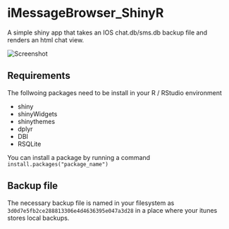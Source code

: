 # iMessageBrowser_ShinyR
A simple shiny app that takes an IOS chat.db/sms.db backup file and renders an html chat view.

![Screenshot](https://github.com/minesweeper106/iMessageBrowser_ShinyR/blob/master/screenshot.png)

## Requirements
The follwoing packages need to be install in your R / RStudio environment

- shiny
- shinyWidgets
- shinythemes
- dplyr
- DBI
- RSQLite

You can install a package by running a command
`install.packages("package_name")`

## Backup file
The necessary backup file is named in your filesystem as `3d0d7e5fb2ce288813306e4d4636395e047a3d28` in a place where your itunes stores local backups. 
